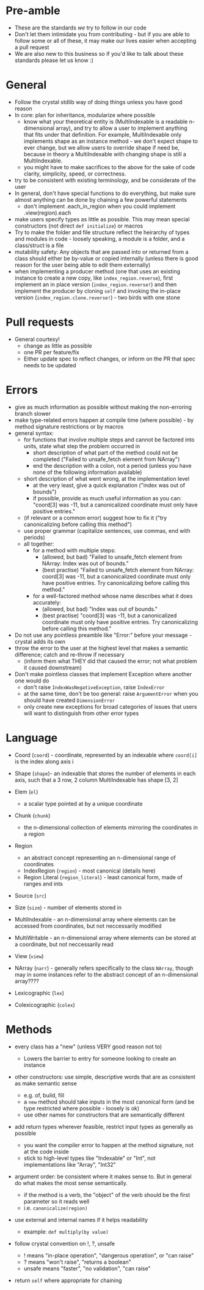 # Pre-amble
- These are the standards *we* try to follow in our code
- Don't let them intimidate you from contributing - but if you are able to follow some or all of these, it may make our lives easier when accepting a pull request
- We are also new to this business so if you'd like to talk about these standards please let us know :)

# General
- Follow the crystal stdlib way of doing things unless you have good reason
- In core: plan for inheritance, modularize where possible
    - know what your theoretical entity is (MultiIndexable is a readable n-dimensional array),
        and try to allow a user to implement anything that fits under that definition. For example,
        MultiIndexable only implements shape as an instance method - we don't expect shape to ever change,
        but we allow users to override shape if need be, because in theory a MultiIndexable with changing shape
        is still a MultiIndexable.
    - you might have to make sacrifices to the above for the sake of code clarity, simplicity, speed, or correctness.
- try to be consistent with existing terminology, and be considerate of the user
- In general, don't have special functions to do everything, but make sure almost anything can be done by chaining a few powerful statements
    - don't implement .each_in_region when you could implement .view(region).each
- make users specify types as little as possible. This may mean special constructors (not direct `def initialize`) or macros
- Try to make the folder and file structure reflect the heirarchy of types and modules in code - loosely speaking,
    a module is a folder, and a class/struct is a file
- mutability safety: Any objects that are passed into or returned from a class should either be by-value or copied internally (unless there is good reason for the user being able to edit them externally)
- when implementing a producer method (one that uses an existing instance to create a new copy, like `index_region.reverse`),
    first implement an in place version (`index_region.reverse!`) and then implement the producer by cloning `self` and
    invoking the in-place version (`index_region.clone.reverse!`) - two birds with one stone

# Pull requests
- General courtesy! 
    - change as little as possible
    - one PR per feature/fix
    - Either update spec to reflect changes, or inform on the PR that spec needs to be updated

# Errors
- give as much information as possible without making the non-erroring branch slower
- make type-related errors happen at compile time (where possible) - by method signature restrictions or by macros
- general syntax:
    - for functions that involve multiple steps and cannot be factored into units, state what step the problem occurred in
        - short description of what part of the method could not be completed ("Failed to unsafe_fetch element from NArray")
        - end the description with a colon, not a period (unless you have none of the following information available)
    - short description of what went wrong, at the implementation level
        - at the very least, give a quick explanation ("index was out of bounds")
        - if possible, provide as much useful information as you can: "coord[3] was -11, but a canonicalized coordinate must only have positive entries." 
    - (if relevant or a common error) suggest how to fix it ("try canonicalizing before calling this method")
    - use proper grammar (capitalize sentences, use commas, end with periods)
    - all together:
        - for a method with multiple steps:
            - (allowed, but bad) "Failed to unsafe_fetch element from NArray: Index was out of bounds."
            - (best practise) "Failed to unsafe_fetch element from NArray: coord[3] was -11, but a canonicalized coordinate must only have positive entries. Try canonicalizing before calling this method."
        - for a well-factored method whose name describes what it does accurately:
            - (allowed, but bad) "Index was out of bounds."
            - (best practise) "coord[3] was -11, but a canonicalized coordinate must only have positive entries. Try canonicalizing before calling this method."
- Do not use any pointless preamble like "Error:" before your message - crystal adds its own
- throw the error to the user at the highest level that makes a semantic difference; catch and re-throw if necessary
    - (inform them what THEY did that caused the error; not what problem it caused downstream)
- Don't make pointless classes that implement Exception where another one would do
    - don't raise `IndexWasNegativeException`, raise `IndexError`
    - at the same time, don't be too general: raise `ArgumentError` when you should have created `DimensionError`
    - only create new exceptions for broad categories of issues that users will want to distinguish from other error types

# Language
- Coord (`coord`) - coordinate, represented by an indexable where `coord[i]` is the index along axis i
- Shape (`shape`)- an indexable that stores the number of elements in each axis, such that a 3 row, 2 column MultiIndexable has shape [3, 2]
- Elem (`el`)
    - a scalar type pointed at by a unique coordinate
- Chunk (`chunk`)
    - the n-dimensional collection of elements mirroring the coordinates in a region 
- Region 
    - an abstract concept representing an n-dimensional range of coordinates
    - IndexRegion (`region`) - most canonical (details here)
    - Region Literal (`region_literal`) - least canonical form, made of ranges and ints
- Source (`src`)
- Size (`size`) - number of elements stored in 
    
- MultiIndexable - an n-dimensional array where elements can be accessed from coordinates, but not neccessarily modified
- MultiWritable - an n-dimensional array where elements can be stored at a coordinate, but not neccessarily read
- View (`view`)
- NArray (`narr`) - generally refers specifically to the class `NArray`, though may in some instances refer to the abstract concept of an n-dimensional array????

- Lexicographic (`lex`)
- Colexicographic (`colex`)

# Methods
- every class has a "new" (unless VERY good reason not to)
    - Lowers the barrier to entry for someone looking to create an instance
- other constructors: use simple, descriptive words that are as consistent as make semantic sense
    - e.g. of, build, fill
    - a `new` method should take inputs in the most canonical form (and be type restricted where possible - loosely is ok)
    - use other names for constructors that are semantically different
- add return types wherever feasible, restrict input types as generally as possible
    - you want the compiler error to happen at the method signature, not at the code inside
    - stick to high-level types like "Indexable" or "Int", not implementations like "Array", "Int32"
- argument order: be consistent where it makes sense to. But in general do what makes the most sense semantically.
    - if the method is a verb, the "object" of the verb should be the first parameter so it reads well
    - i.e. `canonicalize(region)`
- use external and internal names if it helps readability
    - example: `def multiply(by value)`

- follow crystal convention on !, ?, unsafe
    - ! means "in-place operation", "dangerous operation", or "can raise"
    - ? means "won't raise", "returns a boolean"
    - unsafe means "faster", "no validation", "can raise"
- return `self` where appropriate for chaining
